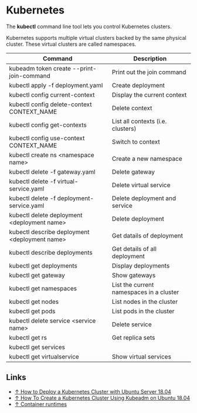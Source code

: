 # Kubernetes

The **kubectl** command line tool lets you control Kubernetes clusters.

Kubernetes supports multiple virtual clusters backed by the same physical cluster. These virtual clusters are called namespaces.

Command                                          | Description
-------------------------------------------------|-----------------------
kubeadm token create --print-join-command        | Print out the join command
kubectl apply -f deployment.yaml                 | Create deployment
kubectl config current-context                   | Display the current context
kubectl config delete-context CONTEXT_NAME       | Delete context
kubectl config get-contexts                      | List all contexts (i.e. clusters)
kubectl config use-context CONTEXT_NAME          | Switch to context
kubectl create ns \<namespace name>              | Create a new namespace
kubectl delete -f gateway.yaml                   | Delete gateway
kubectl delete -f virtual-service.yaml           | Delete virtual service
kubectl delete -f deployment-service.yaml        | Delete deployment and service
kubectl delete deployment \<deployment name>     | Delete deployment
kubectl describe deployment \<deployment name>   | Get datails of deployment
kubectl describe deployments                     | Get details of all deployment
kubectl get deployments                          | Display deployments
kubectl get gateway                              | Show gateways
kubectl get namespaces                           | List the current namespaces in a cluster
kubectl get nodes                                | List nodes in the cluster
kubectl get pods                                 | List pods in the cluster
kubectl delete service \<service name>           | Delete service
kubectl get rs                                   | Get replica sets
kubectl get services                             |
kubectl get virtualservice                       | Show virtual services

## Links

* [↑ How to Deploy a Kubernetes Cluster with Ubuntu Server 18.04](https://thenewstack.io/how-to-deploy-a-kubernetes-cluster-with-ubuntu-server-18-04/)
* [↑ How To Create a Kubernetes Cluster Using Kubeadm on Ubuntu 18.04](https://www.digitalocean.com/community/tutorials/how-to-create-a-kubernetes-cluster-using-kubeadm-on-ubuntu-18-04)
* [↑ Container runtimes](https://kubernetes.io/docs/setup/production-environment/container-runtimes/)
